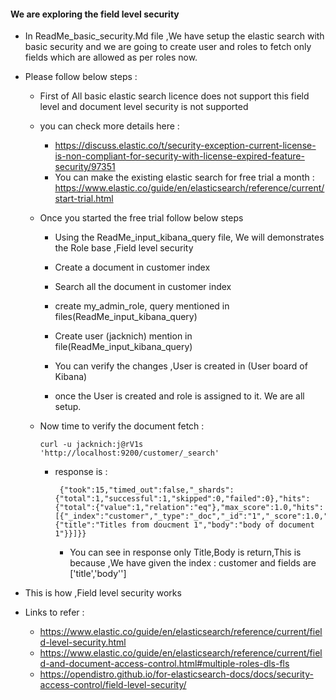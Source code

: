 #### **We are exploring the field level security**

* In ReadMe_basic_security.Md file ,We have setup the elastic search with basic security and we are going to create user and roles to fetch only fields which are allowed as per roles now.
* Please follow below steps :
    * First of All basic elastic search licence does not support this field level and document level security is not supported
    * you can check more details here :  
        * https://discuss.elastic.co/t/security-exception-current-license-is-non-compliant-for-security-with-license-expired-feature-security/97351
        * You can make the existing elastic search for free trial a month : https://www.elastic.co/guide/en/elasticsearch/reference/current/start-trial.html
        
    * Once you started the free trial follow below steps
        * Using the ReadMe_input_kibana_query file, We will demonstrates the Role base ,Field level security
        * Create a document in customer index
        * Search all the document in customer index
        * create my_admin_role, query mentioned in files(ReadMe_input_kibana_query)
        * Create user (jacknich) mention in file(ReadMe_input_kibana_query)
        
        * You can verify the changes ,User is created in (User board of Kibana)
        * once the User is created and role is assigned to it. We are all setup.
    * Now time to verify the document fetch :
        ```
       curl -u jacknich:j@rV1s 'http://localhost:9200/customer/_search'
      ```        
      * response is :
        ```
         {"took":15,"timed_out":false,"_shards":{"total":1,"successful":1,"skipped":0,"failed":0},"hits":{"total":{"value":1,"relation":"eq"},"max_score":1.0,"hits":[{"_index":"customer","_type":"_doc","_id":"1","_score":1.0,"_source":{"title":"Titles from doucment 1","body":"body of document 1"}}]}}
        ``` 
        * You can see in response only   Title,Body is return,This is because ,We have given the index : customer and fields are ['title','body'']
        
 * This is how ,Field level security works
 * Links to refer :
    * https://www.elastic.co/guide/en/elasticsearch/reference/current/field-level-security.html
    * https://www.elastic.co/guide/en/elasticsearch/reference/current/field-and-document-access-control.html#multiple-roles-dls-fls
    * https://opendistro.github.io/for-elasticsearch-docs/docs/security-access-control/field-level-security/        
            
